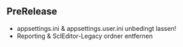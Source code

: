 ## PreRelease
- appsettings.ini & appsettings.user.ini unbedingt lassen!
- Reporting & SclEditor-Legacy ordner entfernen